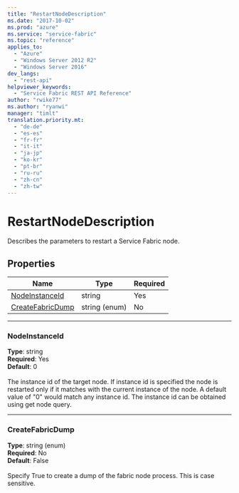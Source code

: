 ```yaml
---
title: "RestartNodeDescription"
ms.date: "2017-10-02"
ms.prod: "azure"
ms.service: "service-fabric"
ms.topic: "reference"
applies_to: 
  - "Azure"
  - "Windows Server 2012 R2"
  - "Windows Server 2016"
dev_langs: 
  - "rest-api"
helpviewer_keywords: 
  - "Service Fabric REST API Reference"
author: "rwike77"
ms.author: "ryanwi"
manager: "timlt"
translation.priority.mt: 
  - "de-de"
  - "es-es"
  - "fr-fr"
  - "it-it"
  - "ja-jp"
  - "ko-kr"
  - "pt-br"
  - "ru-ru"
  - "zh-cn"
  - "zh-tw"
---
```

# RestartNodeDescription

Describes the parameters to restart a Service Fabric node.

## Properties

| Name | Type | Required |
| --- | --- | --- |
| [NodeInstanceId](#nodeinstanceid) | string | Yes |
| [CreateFabricDump](#createfabricdump) | string (enum) | No |

____
### NodeInstanceId
__Type__: string <br/>
__Required__: Yes<br/>
__Default__: 0 <br/>
<br/>
The instance id of the target node. If instance id is specified the node is restarted only if it matches with the current instance of the node. A default value of "0" would match any instance id. The instance id can be obtained using get node query.

____
### CreateFabricDump
__Type__: string (enum) <br/>
__Required__: No<br/>
__Default__: False <br/>
<br/>
Specify True to create a dump of the fabric node process. This is case sensitive.
